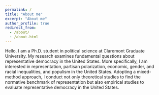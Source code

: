 ```yaml
---
permalink: /
title: "About me"
excerpt: "About me"
author_profile: true
redirect_from: 
  - /about/
  - /about.html
---
```


Hello. I am a Ph.D. student in political science at Claremont Graduate University. My research examines fundamental questions about representative democracy in the United States. More specifically, I am interested in representation, partisan polarization, economic, gender, and racial inequalities, and populism in the United States. Adopting a mixed-method approach, I conduct not only theoretical studies to find the normative benchmark of representation but also empirical studies to evaluate representative democracy in the United States.
